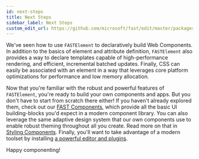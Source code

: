 ```yaml
---
id: next-steps
title: Next Steps
sidebar_label: Next Steps
custom_edit_url: https://github.com/microsoft/fast/edit/master/packages/web-components/fast-element/docs/guide/next-steps.md
---
```


We've seen how to use `FASTElement` to declaratively build Web Components. In addition to the basics of element and attribute definition, `FASTElement` also provides a way to declare templates capable of high-performance rendering, and efficient, incremental batched updates. Finally, CSS can easily be associated with an element in a way that leverages core platform optimizations for performance and low memory allocation.

Now that you're familiar with the robust and powerful features of `FASTElement`, you're ready to build your own components and apps. But you don't have to start from scratch there either! If you haven't already explored them, check out our [FAST Components](../components/getting-started), which provide all the basic UI building-blocks you'd expect in a modern component library. You can also leverage the same adaptive design system that our own components use to enable robust theming throughout all you create. Read more on that in [Styling Components](../design/introduction). Finally, you'll want to take advantage of a modern toolset by installing [a powerful editor and plugins](../tools/vscode).

Happy componenting!